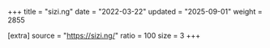 +++
title = "sizi.ng"
date = "2022-03-22"
updated = "2025-09-01"
weight = 2855

[extra]
source = "https://sizi.ng/"
ratio = 100
size = 3
+++
